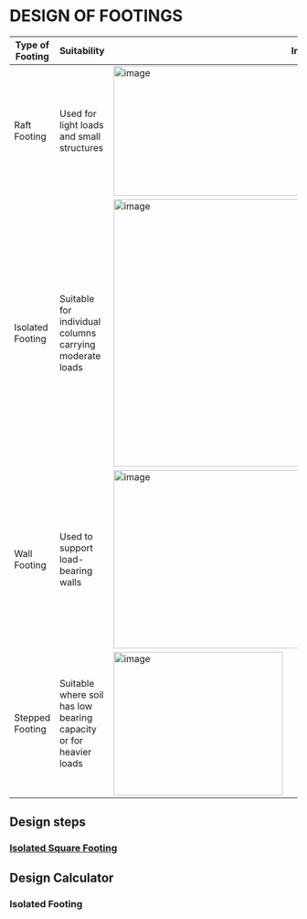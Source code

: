 # DESIGN OF FOOTINGS

| Type of Footing | Suitability | Image |
|-----------------|-------------|-------|
| Raft Footing    | Used for light loads and small structures | <img width="366" height="227" alt="image" src="https://github.com/user-attachments/assets/a8646559-891a-4bd4-a462-2028f72383c9" />|
| Isolated Footing| Suitable for individual columns carrying moderate loads | <img width="670" height="468" alt="image" src="https://github.com/user-attachments/assets/217a5329-0b1d-4672-866d-97086b8d62b5" />|
| Wall Footing    | Used to support load-bearing walls |<img width="448" height="312" alt="image" src="https://github.com/user-attachments/assets/e48ab74d-5555-4a7c-85d4-5b63505b2a75" />|
| Stepped Footing | Suitable where soil has low bearing capacity or for heavier loads |<img width="296" height="251" alt="image" src="https://github.com/user-attachments/assets/b6b6c6f0-39b6-42e0-99f4-097d7a279b38" />|

## Design steps

### [Isolated Square Footing](Isolated_Footing(1)_(1).html)

## Design Calculator

### Isolated Footing
